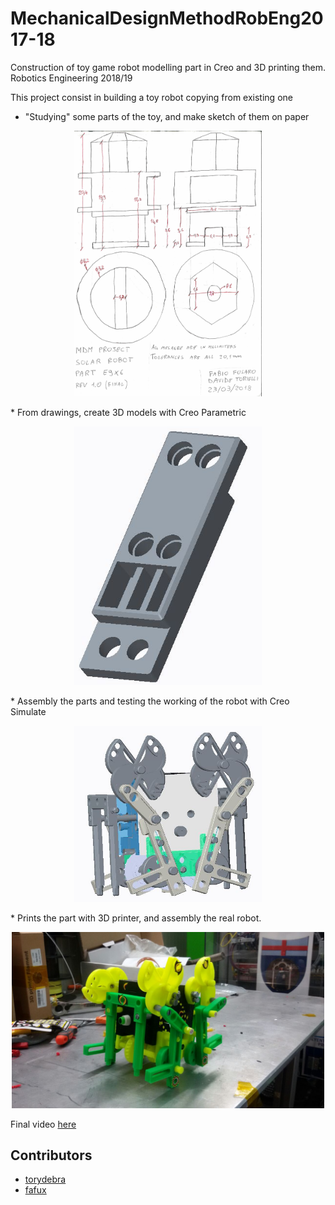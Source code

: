 # MechanicalDesignMethodRobEng2017-18
Construction of toy game robot modelling part in Creo and 3D printing them. Robotics Engineering 2018/19 

This project consist in building a toy robot copying from existing one
* "Studying" some parts of the toy, and make sketch of them on paper
<p align="center">
    <img src="draw.jpg" width="300"/>
</p>  
* From drawings, create 3D models with Creo Parametric
<p align="center">
    <img src="param.jpg" width="300"/>
</p>  
* Assembly the parts and testing the working of the robot with Creo Simulate
<p align="center">
    <img src="simul.jpg" width="300"/>
</p>  
* Prints the part with 3D printer, and assembly the real robot.
<p align="center">
    <img src="final.jpg" width="500"/>
</p>     


Final video [here](https://streamable.com/99i0z)

## Contributors
* [torydebra](https://github.com/torydebra/)
* [fafux](https://github.com/fafux/)
